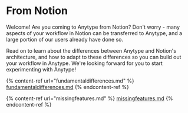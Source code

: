 # From Notion

Welcome! Are you coming to Anytype from Notion? Don't worry - many aspects of your workflow in Notion can be transferred to Anytype, and a large portion of our users already have done so.

Read on to learn about the differences between Anytype and Notion's architecture, and how to adapt to these differences so you can build out your workflow in Anytype. We're looking forward for you to start experimenting with Anytype!

{% content-ref url="fundamentaldifferences.md" %}
[fundamentaldifferences.md](fundamentaldifferences.md)
{% endcontent-ref %}

{% content-ref url="missingfeatures.md" %}
[missingfeatures.md](missingfeatures.md)
{% endcontent-ref %}
